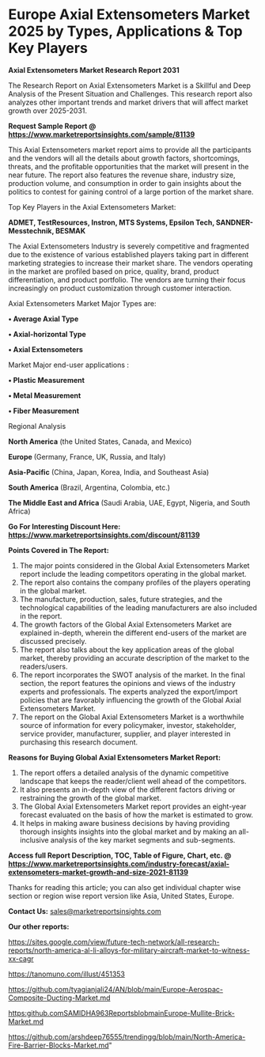  # Europe Axial Extensometers Market 2025 by Types, Applications & Top Key Players

<strong>Axial Extensometers Market Research Report 2031</strong>

The Research Report on Axial Extensometers Market is a Skillful and Deep Analysis of the Present Situation and Challenges. This research report also analyzes other important trends and market drivers that will affect market growth over 2025-2031.

<strong>Request Sample Report @ <a href=https://www.marketreportsinsights.com/sample/81139>https://www.marketreportsinsights.com/sample/81139</a></strong>

This Axial Extensometers market report aims to provide all the participants and the vendors will all the details about growth factors, shortcomings, threats, and the profitable opportunities that the market will present in the near future. The report also features the revenue share, industry size, production volume, and consumption in order to gain insights about the politics to contest for gaining control of a large portion of the market share.

Top Key Players in the Axial Extensometers Market:

<strong>ADMET, TestResources, Instron, MTS Systems, Epsilon Tech, SANDNER-Messtechnik, BESMAK</strong>

The Axial Extensometers Industry is severely competitive and fragmented due to the existence of various established players taking part in different marketing strategies to increase their market share. The vendors operating in the market are profiled based on price, quality, brand, product differentiation, and product portfolio. The vendors are turning their focus increasingly on product customization through customer interaction.

Axial Extensometers Market Major Types are:

<strong>• Average Axial Type

• Axial-horizontal Type

• Axial Extensometers</strong>

Market Major end-user applications :

<strong>• Plastic Measurement

• Metal Measurement

• Fiber Measurement</strong>

Regional Analysis

</u><strong><b>North America</b></strong> (the United States, Canada, and Mexico)

<strong><b>Europe </b></strong>(Germany, France, UK, Russia, and Italy)

<strong><b>Asia-Pacific</b></strong> (China, Japan, Korea, India, and Southeast Asia)

<strong><b>South America</b></strong> (Brazil, Argentina, Colombia, etc.)

<strong><b>The Middle East and Africa</b></strong> (Saudi Arabia, UAE, Egypt, Nigeria, and South Africa)

<strong>Go For Interesting Discount Here: <a href=https://www.marketreportsinsights.com/discount/81139>https://www.marketreportsinsights.com/discount/81139</a></strong>

<strong>Points Covered in The Report:</strong>
<ol>
  <li>The major points considered in the Global Axial Extensometers Market report include the leading competitors operating in the global market.</li>
  <li>The report also contains the company profiles of the players operating in the global market.</li>
  <li>The manufacture, production, sales, future strategies, and the technological capabilities of the leading manufacturers are also included in the report.</li>
  <li>The growth factors of the Global Axial Extensometers Market are explained in-depth, wherein the different end-users of the market are discussed precisely.</li>
  <li>The report also talks about the key application areas of the global market, thereby providing an accurate description of the market to the readers/users.</li>
  <li>The report incorporates the SWOT analysis of the market. In the final section, the report features the opinions and views of the industry experts and professionals. The experts analyzed the export/import policies that are favorably influencing the growth of the Global Axial Extensometers Market.</li>
  <li>The report on the Global Axial Extensometers Market is a worthwhile source of information for every policymaker, investor, stakeholder, service provider, manufacturer, supplier, and player interested in purchasing this research document.</li>
</ol>
<strong>Reasons for Buying Global Axial Extensometers Market Report:</strong>

<ol>
  <li>The report offers a detailed analysis of the dynamic competitive landscape that keeps the reader/client well ahead of the competitors.</li>
  <li>It also presents an in-depth view of the different factors driving or restraining the growth of the global market.</li>
  <li>The Global Axial Extensometers Market report provides an eight-year forecast evaluated on the basis of how the market is estimated to grow.</li>
  <li>It helps in making aware business decisions by having providing thorough insights insights into the global market and by making an all-inclusive analysis of the key market segments and sub-segments.</li>
</ol>
<strong>Access full Report Description, TOC, Table of Figure, Chart, etc. @ <a href=https://www.marketreportsinsights.com/industry-forecast/axial-extensometers-market-growth-and-size-2021-81139>https://www.marketreportsinsights.com/industry-forecast/axial-extensometers-market-growth-and-size-2021-81139</a></strong>


Thanks for reading this article; you can also get individual chapter wise section or region wise report version like Asia, United States, Europe.

<strong>Contact Us:</strong>
sales@marketreportsinsights.com

<strong>Our other reports:</strong>

<a href=https://sites.google.com/view/future-tech-network/all-research-reports/north-america-al-li-alloys-for-military-aircraft-market-to-witness-xx-cagr>https://sites.google.com/view/future-tech-network/all-research-reports/north-america-al-li-alloys-for-military-aircraft-market-to-witness-xx-cagr</a>

<a href=https://tanomuno.com/illust/451353>https://tanomuno.com/illust/451353</a>

<a href=https://github.com/tyagianjali24/AN/blob/main/Europe-Aerospac-Composite-Ducting-Market.md>https://github.com/tyagianjali24/AN/blob/main/Europe-Aerospac-Composite-Ducting-Market.md</a>

<a href=https:github.comSAMIDHA963ReportsblobmainEurope-Mullite-Brick-Market.md>https:github.comSAMIDHA963ReportsblobmainEurope-Mullite-Brick-Market.md</a>

<a href=https://github.com/arshdeep76555/trendingg/blob/main/North-America-Fire-Barrier-Blocks-Market.md>https://github.com/arshdeep76555/trendingg/blob/main/North-America-Fire-Barrier-Blocks-Market.md</a>"
